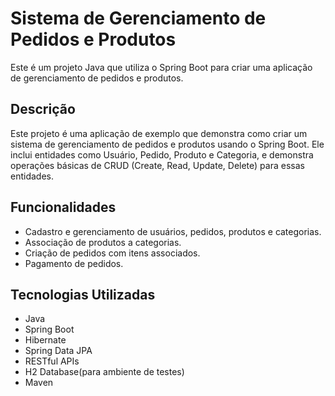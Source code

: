 # Sistema de Gerenciamento de Pedidos e Produtos

Este é um projeto Java que utiliza o Spring Boot para criar uma aplicação de gerenciamento de pedidos e produtos.

## Descrição

Este projeto é uma aplicação de exemplo que demonstra como criar um sistema de gerenciamento de pedidos e produtos usando o Spring Boot. Ele inclui entidades como Usuário, Pedido, Produto e Categoria, e demonstra operações básicas de CRUD (Create, Read, Update, Delete) para essas entidades.

## Funcionalidades

- Cadastro e gerenciamento de usuários, pedidos, produtos e categorias.
- Associação de produtos a categorias.
- Criação de pedidos com itens associados.
- Pagamento de pedidos.

## Tecnologias Utilizadas

- Java
- Spring Boot
- Hibernate
- Spring Data JPA
- RESTful APIs
- H2 Database(para ambiente de testes)
- Maven
